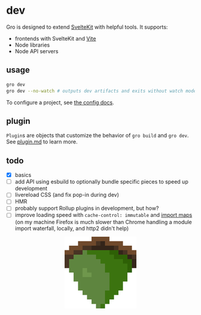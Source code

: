 # dev

Gro is designed to extend [SvelteKit](https://github.com/sveltejs/kit)
with helpful tools. It supports:

- frontends with SvelteKit and [Vite](https://github.com/vitejs/vite)
- Node libraries
- Node API servers

## usage

```bash
gro dev
gro dev --no-watch # outputs dev artifacts and exits without watch mode
```

To configure a project, see [the config docs](config.md).

## plugin

`Plugin`s are objects that customize the behavior of `gro build` and `gro dev`.
See [plugin.md](plugin.md) to learn more.

## todo

- [x] basics
- [ ] add API using esbuild to optionally bundle specific pieces to speed up development
- [ ] livereload CSS (and fix pop-in during dev)
- [ ] HMR
- [ ] probably support Rollup plugins in development, but how?
- [ ] improve loading speed with `cache-control: immutable` and
      [import maps](https://github.com/WICG/import-maps/)
      (on my machine Firefox is much slower than Chrome
      handling a module import waterfall, locally, and http2 didn't help)

<p align="center">
  <a href="https://github.com/feltjs/gro">
    <img src="/src/static/favicon.png" width="192" height="192">
  </a>
</p>
